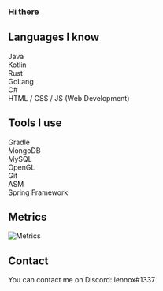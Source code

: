 ### Hi there

## Languages I know
Java<br>
Kotlin<br>
Rust<br>
GoLang<br>
C#<br>
HTML / CSS / JS (Web Development)<br>

## Tools I use
Gradle<br>
MongoDB<br>
MySQL<br>
OpenGL<br>
Git<br>
ASM<br>
Spring Framework<br>

## Metrics

![Metrics](https://metrics.lecoq.io/officialLennox)

## Contact
You can contact me on Discord: lennox#1337
